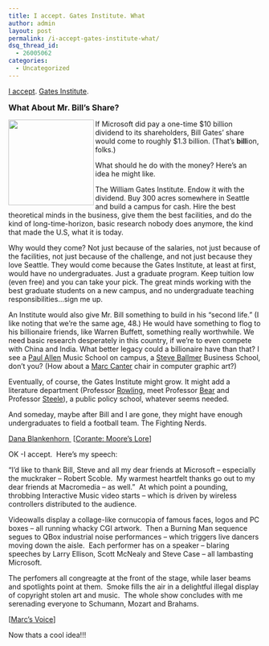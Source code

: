 ```yaml
---
title: I accept. Gates Institute. What
author: admin
layout: post
permalink: /i-accept-gates-institute-what/
dsq_thread_id:
  - 26005062
categories:
  - Uncategorized
---
```

[I accept][1]. [Gates Institute][2].

<font size=3>**What About Mr. Bill&#8217;s Share?**</font>

<img src="http://www.corante.com/mobileblog/bill%20gates.jpg" width=170 align=left border=0></a>If Microsoft did pay a one-time $10 billion dividend to its shareholders, Bill Gates&#8217; share would come to roughly $1.3 billion. (That&#8217;s **bill**ion, folks.)

What should he do with the money? Here&#8217;s an idea he might like.

The William Gates Institute. Endow it with the dividend. Buy 300 acres somewhere in Seattle and build a campus for cash. Hire the best theoretical minds in the business, give them the best facilities, and do the kind of long-time-horizon, basic research nobody does anymore, the kind that made the U.S, what it is today.

Why would they come? Not just because of the salaries, not just because of the facilities, not just because of the challenge, and not just because they love Seattle. They would come because the Gates Institute, at least at first, would have no undergraduates. Just a graduate program. Keep tuition low (even free) and you can take your pick. The great minds working with the best graduate students on a new campus, and no undergraduate teaching responsibilities&#8230;sign me up.

An Institute would also give Mr. Bill something to build in his &#8220;second life.&#8221; (I like noting that we&#8217;re the same age, 48.) He would have something to flog to his billionaire friends, like Warren Buffett, something really worthwhile. We need basic research desperately in this country, if we&#8217;re to even compete with China and India. What better legacy could a billionaire have than that? I see a [Paul Allen][3] Music School on campus, a [Steve Ballmer][4] Business School, don&#8217;t you? (How about a [Marc Canter][5] chair in computer graphic art?)

Eventually, of course, the Gates Institute might grow. It might add a literature department (Professor [Rowling][6], meet Professor [Bear][7] and Professor [Steele][8]), a public policy school, whatever seems needed. 

And someday, maybe after Bill and I are gone, they might have enough undergraduates to field a football team. The Fighting Nerds.

[Dana Blankenhorn ][9]&nbsp;[[Corante: Moore&#8217;s Lore][1]]

OK -I accept.&nbsp; Here&#8217;s my speech:

&#8220;I&#8217;d like to thank Bill, Steve and all my dear friends at Microsoft &#8211; especially the muckraker &#8211; Robert Scoble.&nbsp; My warmest heartfelt thanks go out to my dear friends at Macromedia &#8211; as well.&#8221;&nbsp; At which point&nbsp;a pounding, throbbing&nbsp;Interactive Music video starts &#8211; which is driven by wireless controllers distributed to the audience.

Videowalls display a collage-like cornucopia of famous faces, logos and PC boxes&nbsp;&#8211; all running whacky CGI artwork.&nbsp; Then a Burning Man sequence segues to QBox industrial noise performances &#8211; which triggers live dancers moving down the aisle.&nbsp; Each performer has on a speaker &#8211; blaring speeches by Larry Ellison, Scott McNealy and Steve Case &#8211; all lambasting Microsoft.

The perfomers all congreagte at the front of the stage, while laser beams and spotlights point at them.&nbsp; Smoke fills the air in a delightful illegal display of copyright stolen art and music.&nbsp; The whole show concludes with me serenading everyone to Schumann, Mozart and Brahams.

[[Marc&#8217;s Voice][10]]

Now thats a cool idea!!!

 [1]: http://www.corante.com/mooreslore/
 [2]: http://www.corante.com/mooreslore/20030701.shtml#43472
 [3]: http://www.time.com/time/digital/cyberelite/12.html
 [4]: http://www.microsoft.com/presspass/exec/steve/default.asp
 [5]: http://www.canter.com/
 [6]: http://www.scholastic.com/harrypotter/author/
 [7]: http://www.gregbear.com/
 [8]: http://www.allensteele.com/
 [9]: http://www,a-clue.com
 [10]: http://blogs.it/0100198/
